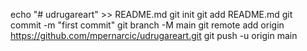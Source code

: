 echo "# udrugareart" >> README.md
git init
git add README.md
git commit -m "first commit"
git branch -M main
git remote add origin https://github.com/mpernarcic/udrugareart.git
git push -u origin main
